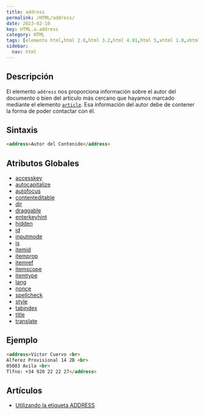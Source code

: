 ```yaml
---
title: address
permalink: /HTML/address/
date: 2023-02-10
key: HTML.a.address
category: HTML
tags: [elemento html,html 2.0,html 3.2,html 4.01,html 5,xhtml 1.0,xhtml 1.1]
sidebar:
  nav: html
---
```


## Descripción


El elemento `address` nos proporciona información sobre el autor del documento o bien del artículo más cercano que hayamos marcado mediante el elemento [`article`](https://www.w3api.com/HTML/article). Esa información del autor debe de contener la forma de poder contactar con él.


## Sintaxis


```html
<address>Autor del Contenido</address>
```


## Atributos Globales

- [accesskey](/HTML/accesskey/)
- [autocapitalize](/HTML/autocapitalize/)
- [autofocus](/HTML/autofocus/)
- [contenteditable](/HTML/contenteditable/)
- [dir](/HTML/dir/)
- [draggable](/HTML/draggable/)
- [enterkeyhint](/HTML/enterkeyhint/)
- [hidden](/HTML/hidden/)
- [id](https://www.w3api.com/HTML/id/)
- [inputmode](/HTML/inputmode/)
- [is](/HTML/is/)
- [itemid](/HTML/itemid/)
- [itemprop](/HTML/itemprop/)
- [itemref](/HTML/itemref/)
- [itemscope](/HTML/itemscope/)
- [itemtype](/HTML/itemtype/)
- [lang](/HTML/lang/)
- [nonce](/HTML/nonce/)
- [spellcheck](/HTML/spellcheck/)
- [style](/HTML/style/)
- [tabindex](/HTML/tabindex/)
- [title](/HTML/title/)
- [translate](/HTML/translate/)

## Ejemplo


```html
<address>Víctor Cuervo <br>
Alferez Provisional 14 2B <br>
05003 Avila <br>
Tlfno: +34 920 22 22 27</address>
```


## Artículos

- [Utilizando la etiqueta ADDRESS](http://lineadecodigo.com/html/utilizando-la-etiqueta-address/)

